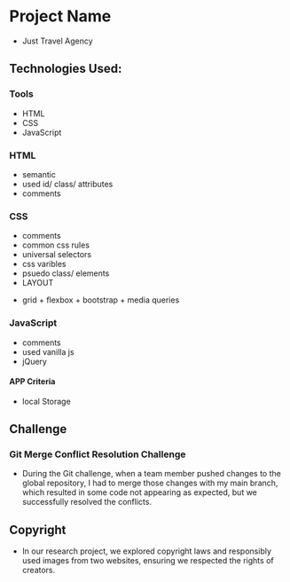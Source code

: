 # Project Name

- Just Travel Agency 

## Technologies Used:

### Tools
- HTML
- CSS
- JavaScript

### HTML

- semantic
- used id/ class/ attributes
- comments

### CSS

- comments 
- common css rules
- universal selectors
- css varibles
- psuedo class/ elements
- LAYOUT
 * grid + flexbox + bootstrap + media queries

 ### JavaScript

 - comments
 - used vanilla js
 - jQuery
 
 #### APP Criteria

 - local Storage

 ## Challenge

 ### Git Merge Conflict Resolution Challenge

 - During the Git challenge, when a team member pushed changes to the global repository, I had to merge those changes with my main branch, which resulted in some code not appearing as expected, but we successfully resolved the conflicts.

 ## Copyright

 - In our research project, we explored copyright laws and responsibly used images from two websites, ensuring we respected the rights of creators.